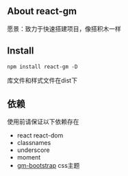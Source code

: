 ## About react-gm

愿景：致力于快速搭建项目，像搭积木一样

## Install

`npm install react-gm -D`

库文件和样式文件在dist下

## 依赖

使用前请保证以下依赖存在
- react react-dom
- classnames
- underscore
- moment
- [gm-bootstrap](https://github.com/gmfe/gm-bootstrap) css主题
